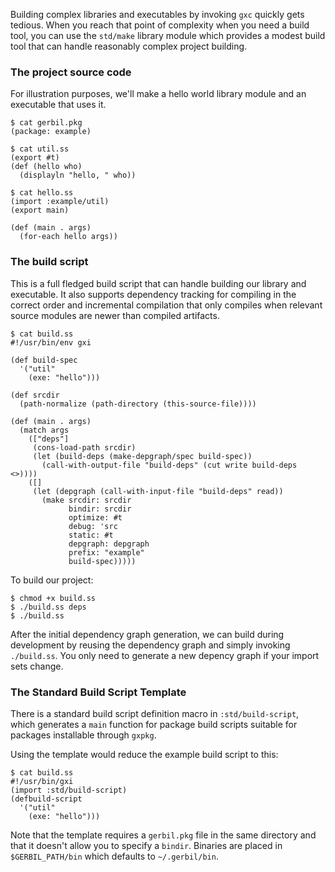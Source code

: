 Building complex libraries and executables by invoking `gxc` quickly gets
tedious. When you reach that point of complexity when you need a build tool,
you can use the `std/make` library module which provides a modest build tool
that can handle reasonably complex project building.

### The project source code

For illustration purposes, we'll make a hello world library module and an executable
that uses it.

```
$ cat gerbil.pkg
(package: example)

$ cat util.ss
(export #t)
(def (hello who)
  (displayln "hello, " who))

$ cat hello.ss
(import :example/util)
(export main)

(def (main . args)
  (for-each hello args))

```

### The build script

This is a full fledged build script that can handle building our library and
executable. It also supports dependency tracking for compiling in the correct
order and incremental compilation that only compiles when relevant source
modules are newer than compiled artifacts.

```
$ cat build.ss
#!/usr/bin/env gxi

(def build-spec
  '("util"
    (exe: "hello")))

(def srcdir
  (path-normalize (path-directory (this-source-file))))

(def (main . args)
  (match args
    (["deps"]
     (cons-load-path srcdir)
     (let (build-deps (make-depgraph/spec build-spec))
       (call-with-output-file "build-deps" (cut write build-deps <>))))
    ([]
     (let (depgraph (call-with-input-file "build-deps" read))
       (make srcdir: srcdir
             bindir: srcdir
             optimize: #t
             debug: 'src
             static: #t
             depgraph: depgraph
             prefix: "example"
             build-spec)))))
```

To build our project:
```
$ chmod +x build.ss
$ ./build.ss deps
$ ./build.ss
```

After the initial dependency graph generation, we can build during development
by reusing the dependency graph and simply invoking `./build.ss`. You only need
to generate a new depency graph if your import sets change.

### The Standard Build Script Template

There is a standard build script definition macro in `:std/build-script`,
which generates a `main` function for package build scripts suitable for
packages installable through `gxpkg`.

Using the template would reduce the example build script to this:
```
$ cat build.ss
#!/usr/bin/gxi
(import :std/build-script)
(defbuild-script
  '("util"
    (exe: "hello")))
```

Note that the template requires a `gerbil.pkg` file in the same directory
and that it doesn't allow you to specify a `bindir`. Binaries are placed
in `$GERBIL_PATH/bin` which defaults to `~/.gerbil/bin`.
